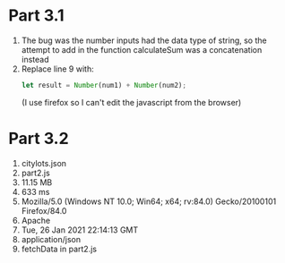 # Part 3.1
1. The bug was the number inputs had the data type of string, so the attempt to add in the function calculateSum was a concatenation instead
2. Replace line 9 with:
   ```javascript
   let result = Number(num1) + Number(num2);
   ```
   (I use firefox so I can't edit the javascript from the browser)

# Part 3.2
1. citylots.json
2. part2.js
3. 11.15 MB
4. 633 ms
5. Mozilla/5.0 (Windows NT 10.0; Win64; x64; rv:84.0) Gecko/20100101 Firefox/84.0
6. Apache
7. Tue, 26 Jan 2021 22:14:13 GMT
8. application/json
9. fetchData in part2.js